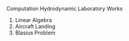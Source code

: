 Computation Hydrodynamic Laboratory Works

1. Linear Algebra
2. Aircraft Landing
3. Blasius Problem

